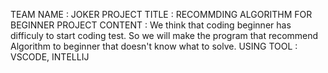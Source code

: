TEAM NAME : JOKER
PROJECT TITLE : RECOMMDING ALGORITHM FOR BEGINNER
PROJECT CONTENT : We think that coding beginner has difficuly to start coding test. So we will make the program that recommend Algorithm to beginner that doesn't know what to solve.
USING TOOL : VSCODE, INTELLIJ
 